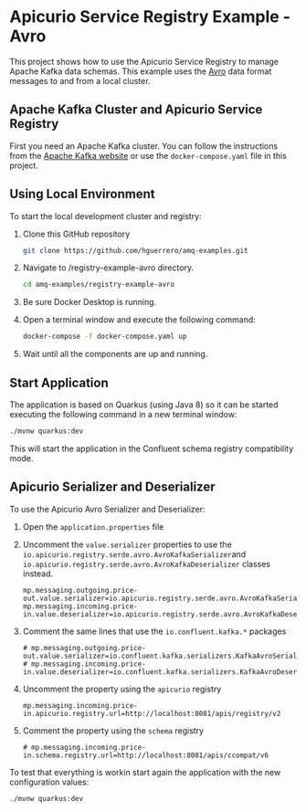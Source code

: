 # Apicurio Service Registry Example - Avro

This project shows how to use the Apicurio Service Registry to manage Apache Kafka data schemas. This example uses the [Avro](https://avro.apache.org/docs/current/) data format messages to and from a local cluster.

## Apache Kafka Cluster and Apicurio Service Registry

First you need an Apache Kafka cluster. You can follow the instructions from the [Apache Kafka website](https://kafka.apache.org/quickstart) or use the `docker-compose.yaml` file in this project.

## Using Local Environment

To start the local development cluster and registry:

1. Clone this GitHub repository

    ```bash
    git clone https://github.com/hguerrero/amq-examples.git
    ```

1. Navigate to /registry-example-avro directory.

    ```bash
    cd amq-examples/registry-example-avro
    ```

1. Be sure Docker Desktop is running.
1. Open a terminal window and execute the following command:

    ```bash
    docker-compose -f docker-compose.yaml up
    ```

1. Wait until all the components are up and running.

## Start Application

The application is based on Quarkus (using Java 8) so it can be started executing the following command in a new terminal window:

```bash
./mvnw quarkus:dev
```

This will start the application in the Confluent schema registry compatibility mode.

## Apicurio Serializer and Deserializer

To use the Apicurio Avro Serializer and Deserializer:

1. Open the `application.properties` file
2. Uncomment the `value.serializer` properties to use the `io.apicurio.registry.serde.avro.AvroKafkaSerializer`and `io.apicurio.registry.serde.avro.AvroKafkaDeserializer` classes instead.

    ```properies
    mp.messaging.outgoing.price-out.value.serializer=io.apicurio.registry.serde.avro.AvroKafkaSerializer
    mp.messaging.incoming.price-in.value.deserializer=io.apicurio.registry.serde.avro.AvroKafkaDeserializer
    ```

3. Comment the same lines that use the `io.confluent.kafka.*` packages

    ```properies
    # mp.messaging.outgoing.price-out.value.serializer=io.confluent.kafka.serializers.KafkaAvroSerializer
    # mp.messaging.incoming.price-in.value.deserializer=io.confluent.kafka.serializers.KafkaAvroDeserializer
    ```

4. Uncomment the property using the `apicurio` registry

    ```properies
    mp.messaging.incoming.price-in.apicurio.registry.url=http://localhost:8081/apis/registry/v2
    ```

5. Comment the property using the `schema` registry

    ```properies
    # mp.messaging.incoming.price-in.schema.registry.url=http://localhost:8081/apis/ccompat/v6
    ```

To test that everything is workin start again the application with the new configuration values:

```bash
./mvnw quarkus:dev
```
